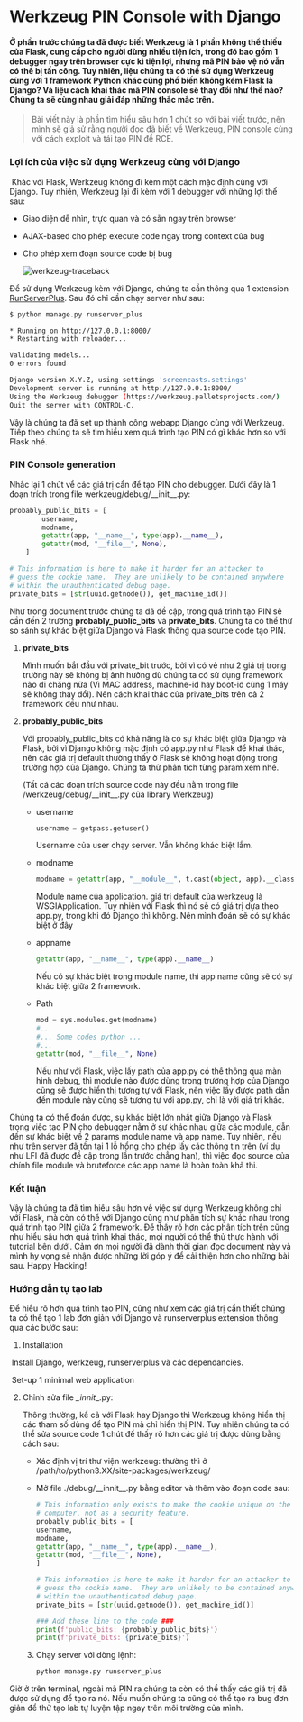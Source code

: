 # 				Werkzeug PIN Console with Django



#### **Ở phần trước chúng ta đã được biết Werkzeug là 1 phần không thể thiếu của Flask, cung cấp cho người dùng nhiều tiện ích, trong đó bao gồm 1 debugger ngay trên browser cực kì tiện lợi, nhưng mã PIN bảo vệ nó vẫn có thể bị tấn công. Tuy nhiên, liệu chúng ta có thể sử dụng Werkzeug cùng với 1 framework Python khác cũng phổ biến không kém Flask là Django? Và liệu cách khai thác mã PIN console sẽ thay đổi như thế nào? Chúng ta sẽ cùng nhau giải đáp những thắc mắc trên.**

> Bài viết này là phần tìm hiểu sâu hơn 1 chút so với bài viết trước, nên mình sẽ giả sử rằng người đọc đã biết về Werkzeug, PIN console cùng với cách exploit và tái tạo PIN để RCE. 

### Lợi ích của việc sử dụng Werkzeug cùng với Django

​	Khác với Flask, Werkzeug không đi kèm một cách mặc định cùng với Django. Tuy nhiên, Werkzeug lại đi kèm với 1 debugger với những lợi thế sau:

* Giao diện dễ nhìn, trực quan và có sẵn ngay trên browser

* AJAX-based cho phép execute code ngay trong context của bug

* Cho phép xem đoạn source code bị bug

  ![werkzeug-traceback](https://f.cloud.github.com/assets/202559/1261027/2637f826-2c22-11e3-83c6-646acc87808b.png)

Để sử dụng Werkzeug kèm với Django, chúng ta cần thông qua 1 extension [RunServerPlus](https://django-extensions.readthedocs.io/en/latest/runserver_plus.html). Sau đó chỉ cần chạy server như sau:

```bash
$ python manage.py runserver_plus

* Running on http://127.0.0.1:8000/
* Restarting with reloader...

Validating models...
0 errors found

Django version X.Y.Z, using settings 'screencasts.settings'
Development server is running at http://127.0.0.1:8000/
Using the Werkzeug debugger (https://werkzeug.palletsprojects.com/)
Quit the server with CONTROL-C.
```



Vậy là chúng ta đã set up thành công webapp Django cùng với Werkzeug. Tiếp theo chúng ta sẽ tìm hiểu xem quá trình tạo PIN có gì khác hơn so với Flask nhé.

### PIN Console generation 

Nhắc lại 1 chút về các giá trị cần để tạo PIN cho debugger. Dưới đây là 1 đoạn trích trong file werkzeug/debug/_\_init__.py:

```python
probably_public_bits = [
        username,
        modname,
        getattr(app, "__name__", type(app).__name__),
        getattr(mod, "__file__", None),
    ]

# This information is here to make it harder for an attacker to
# guess the cookie name.  They are unlikely to be contained anywhere
# within the unauthenticated debug page.
private_bits = [str(uuid.getnode()), get_machine_id()]
```



Như trong document trước chúng ta đã đề cập, trong quá trình tạo PIN sẽ cần đến 2 trường  **probably_public_bits** và **private_bits**. Chúng ta có thể thử so sánh sự khác biệt giữa Django và Flask thông qua source code tạo PIN.



1. **private_bits**

   Mình muốn bắt đầu với private_bit trước, bởi vì có vẻ như 2 giá trị trong trường này sẽ không bị ảnh hưởng dù chúng ta có sử dụng framework nào đi chăng nữa (Vì MAC address, machine-id hay boot-id cùng 1 máy sẽ không thay đổi). Nên cách khai thác của private_bits trên cả 2 framework đều như nhau.

2. **probably_public_bits**

   Với probably_public_bits có khả năng là có sự khác biệt giữa Django và Flask, bởi vì Django không mặc định có app.py như Flask để khai thác, nên các giá trị default thường thấy ở Flask sẽ không hoạt động trong trường hợp của Django. Chúng ta thử phân tích từng param xem nhé.

   (Tất cá các đoạn trích source code này đều nằm trong file /werkzeug/debug/\_\_init__.py của library Werkzeug)

   * username

     ```python
     username = getpass.getuser()
     ```

     Username của user chạy server. Vẫn không khác biệt lắm.

   * modname 

     ```python
     modname = getattr(app, "__module__", t.cast(object, app).__class__.__module__)
     ```

     Module name của application. giá trị default của werkzeug là WSGIApplication. Tuy nhiên với Flask thì nó sẽ có giá trị dựa theo app.py, trong khi đó Django thì không. Nên mình đoán sẽ có sự khác biệt ở đây

   * appname

     ```python
     getattr(app, "__name__", type(app).__name__)
     ```

     Nếu có sự khác biệt trong module name, thì app name cũng sẽ có sự khác biệt giữa 2 framework.

   * Path

     ```python
     mod = sys.modules.get(modname)
     #...
     #... Some codes python ...
     #...
     getattr(mod, "__file__", None)
     ```

     Nếu như với Flask, việc lấy path của app.py có thể thông qua màn hình debug, thì module nào được dùng trong trường hợp của Django cũng sẽ được hiển thị tương tự với Flask, nên việc lấy được path dẫn đến module này cũng sẽ tương tự với app.py, chỉ là với giá trị khác.



Chúng ta có thể đoán được, sự khác biệt lớn nhất giữa Django và Flask trong việc tạo PIN cho debugger nằm ở sự khác nhau giữa các module, dẫn đến sự khác biệt về 2 params module name và app name. Tuy nhiên, nếu như trên server đã tồn tại 1 lỗ hổng cho phép lấy các thông tin trên (ví dụ như LFI đã được đề cập trong lần trước chẳng hạn), thì việc đọc source của chính file module và bruteforce các app name là hoàn toàn khả thi.

### Kết luận

Vậy là chúng ta đã tìm hiểu sâu hơn về việc sử dụng Werkzeug không chỉ với Flask, mà còn có thể với Django cũng như phân tích sự khác nhau trong quá trình tạo PIN giữa 2 framework. Để thấy rõ hơn các phân tích trên cũng như hiểu sâu hơn quá trình khai thác, mọi người có thể thử thực hành với tutorial bên dưới. Cảm ơn mọi người đã dành thời gian đọc document này và mình hy vọng sẽ nhận được những lời góp ý để cải thiện hơn cho những bài sau. Happy Hacking!



### Hướng dẫn tự tạo lab

Để hiểu rõ hơn quá trình tạo PIN, cũng như xem các giá trị cần thiết chúng ta có thể tạo 1 lab đơn giản với Django và runserverplus extension thông qua các bước sau:

1. Installation

​		Install Django, werkzeug, runserverplus và các dependancies.

​		Set-up 1 minimal web application

2. Chỉnh sửa file _\_innit__.py:

   Thông thường, kể cả với Flask hay Django thì Werkzeug không hiển thị các tham số dùng để tạo PIN mà chỉ hiển thị PIN. Tuy nhiên chúng ta có thể sửa source code 1 chút để thấy rõ hơn các giá trị được dùng bằng cách sau:

   * Xác định vị trí thư viện werkzeug: thường thì ở /path/to/python3.XX/site-packages/werkzeug/

   * Mở file ./debug/_\_innit__.py bằng editor và thêm vào đoạn code sau:

     ```python
     # This information only exists to make the cookie unique on the
     # computer, not as a security feature.
     probably_public_bits = [
     username,
     modname,
     getattr(app, "__name__", type(app).__name__),
     getattr(mod, "__file__", None),
     ]
     
     # This information is here to make it harder for an attacker to
     # guess the cookie name.  They are unlikely to be contained anywhere
     # within the unauthenticated debug page.
     private_bits = [str(uuid.getnode()), get_machine_id()]
     
     ### Add these line to the code ###
     print(f'public_bits: {probably_public_bits}')
     print(f'private_bits: {private_bits}')
     ```

   3. Chạy server với dòng lệnh:

      ```python
      python manage.py runserver_plus
      ```



Giờ ở trên terminal, ngoài mã PIN ra chúng ta còn có thể thấy các giá trị đã được sử dụng để tạo ra nó. Nếu muốn chúng ta cũng có thể tạo ra bug đơn giản để thử tạo lab tự luyện tập ngay trên môi trường của mình.